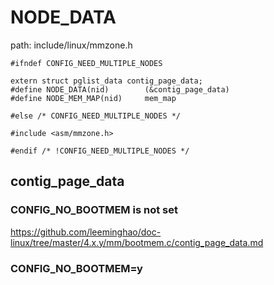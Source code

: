 NODE_DATA
========================================

path: include/linux/mmzone.h
```
#ifndef CONFIG_NEED_MULTIPLE_NODES

extern struct pglist_data contig_page_data;
#define NODE_DATA(nid)        (&contig_page_data)
#define NODE_MEM_MAP(nid)     mem_map

#else /* CONFIG_NEED_MULTIPLE_NODES */

#include <asm/mmzone.h>

#endif /* !CONFIG_NEED_MULTIPLE_NODES */
```

contig_page_data
----------------------------------------

### CONFIG_NO_BOOTMEM is not set

https://github.com/leeminghao/doc-linux/tree/master/4.x.y/mm/bootmem.c/contig_page_data.md

### CONFIG_NO_BOOTMEM=y
